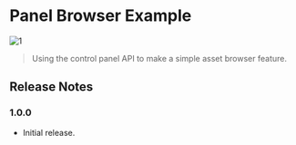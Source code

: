 Panel Browser Example
=====================

![1](https://user-images.githubusercontent.com/1669261/93096452-9b742f00-f6ce-11ea-9666-0b42fabe7bfd.png)

> Using the control panel API to make a simple asset browser feature.

Release Notes
-------------

### 1.0.0

 - Initial release.
